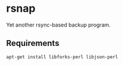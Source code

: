 # rsnap

Yet another rsync-based backup program.

## Requirements

    apt-get install libforks-perl libjson-perl

